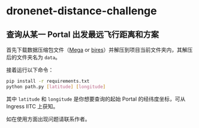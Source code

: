 # dronenet-distance-challenge

## 查询从某一 Portal 出发最远飞行距离和方案

首先下载数据压缩包文件（[Mega](https://mega.nz/file/PsYnkCoD#ujlASFyomu1ZT8WZXi1_57ogH3pneGRXT2EC156u-lg) or [bjres](http://bjres.net/downloads/portaldata.zip)）并解压到项目当前文件夹内，其解压后的文件夹名为 `data`。

接着运行以下命令：

```bash
pip install -r requirements.txt
python path.py [latitude] [longitude]
```

其中 `latitude` 和 `longitude` 是你想要查询的起始 Portal 的经纬度坐标，可从 Ingress IITC 上获知。

如在使用方面出现问题请联系作者。
